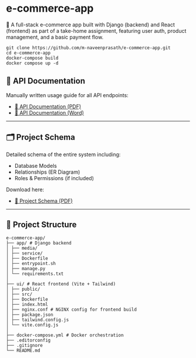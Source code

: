 # e-commerce-app
🎯 A full-stack e-commerce app built with Django (backend) and React (frontend) as part of a take-home assignment, featuring user auth, product management, and a basic payment flow.


``` 
git clone https://github.com/m-naveenprasath/e-commerce-app.git
cd e-commerce-app
docker-compose build
docker compose up -d
```


## 📘 API Documentation

Manually written usage guide for all API endpoints:

- [📄 API Documentation (PDF)](./docs/Ecommerce_API_Documentation.pdf)
- [📄 API Documentation (Word)](./docs/Ecommerce_API_Documentation.docx)

---

## 🗂️ Project Schema

Detailed schema of the entire system including:

- Database Models
- Relationships (ER Diagram)
- Roles & Permissions (if included)

Download here:

- [📄 Project Schema (PDF)](./docs/Ecommerce_Project_Schema.pdf)

---

## 📂 Project Structure
```
e-commerce-app/
├── app/ # Django backend
│ ├── media/
│ ├── service/
│ ├── Dockerfile
│ ├── entrypoint.sh
│ ├── manage.py
│ └── requirements.txt
│
├── ui/ # React frontend (Vite + Tailwind)
│ ├── public/
│ ├── src/
│ ├── Dockerfile
│ ├── index.html
│ ├── nginx.conf # NGINX config for frontend build
│ ├── package.json
│ ├── tailwind.config.js
│ └── vite.config.js
│
├── docker-compose.yml # Docker orchestration
├── .editorconfig
├── .gitignore
└── README.md
```